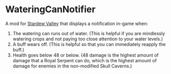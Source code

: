 # WateringCanNotifier

A mod for [Stardew Valley](https://www.stardewvalley.net/) that displays a notification in-game when:

1. The watering can runs out of water. (This is helpful if you are mindlessly watering crops and not paying too close attention to your water levels.)
2. A buff wears off. (This is helpful so that you can immediately reapply the buff.)
3. Health goes below 48 or below. (48 damage is the highest amount of damage that a Royal Serpent can do, which is the highest amount of damage for enemies in the non-modified Skull Caverns.)
